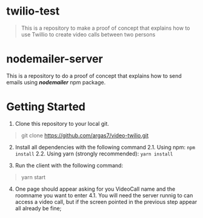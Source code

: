 # twilio-test
> This is a repository to make a proof of concept that explains how to use Twillio to create video calls between two persons

# nodemailer-server
This is a repository to do a proof of concept that explains how to send emails using ***nodemailer*** npm package.

# Getting Started

1. Clone this repository to your local git.
> git clone https://github.com/argas7/video-twilio.git

2. Install all dependencies with the following command
2.1. Using npm: `npm install`
2.2. Using yarn (strongly recommended): `yarn install`

3. Run the client with the following command:
> yarn start

4. One page should appear asking for you VideoCall name and the roomname you want to enter
4.1. You will need the server runnig to can access a video call, but if the screen pointed in the previous step appear all already be fine;
